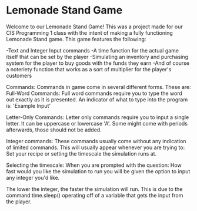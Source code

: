 # Lemonade Stand Game

Welcome to our Lemonade Stand Game! This was a project made for our CIS Programming 1 class with the intent of making a fully functioning Lemonade Stand game. 
This game features the following:

-Text and Integer Input commands
-A time function for the actual game itself that can be set by the player
-Simulating an inventory and purchasing system for the player to buy goods with the funds they earn
-And of course a noteriety function that works as a sort of multiplier for the player's customers

Commands:
Commands in game come in several different forms. These are:
Full-Word Commands: Full word commands require you to type the word out exactly as it is presented. 
An indicator of what to type into the program is: 'Example Input'

Letter-Only Commands: Letter only commands require you to input a single letter. It can be uppercase or lowercase 'A'. 
Some might come with periods afterwards, those should not be added.

Integer commands: These commands usually come without any indication of limited commands. 
This will usually appear whenever you are trying to: Set your recipe or setting the timescale the simulation runs at.

Selecting the timescale:
When you are prompted with the question: How fast would you like the simulation to run you will be given the option to input any integer you'd like. 

The lower the integer, the faster the simulation will run. This is due to the command time.sleep() operating off of a variable that gets the input from the player.

